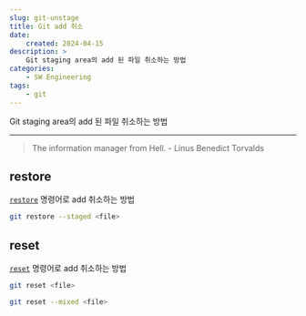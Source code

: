 ```yaml
---
slug: git-unstage
title: Git add 취소
date:
    created: 2024-04-15
description: >
    Git staging area의 add 된 파일 취소하는 방법
categories:
    - SW Engineering
tags:
    - git
---
```


Git staging area의 add 된 파일 취소하는 방법  

<!-- more -->

---

> The information manager from Hell. - Linus Benedict Torvalds

## restore

[`restore`](2022-01-17-git_tips.md/#restore) 명령어로 add 취소하는 방법  

```bash
git restore --staged <file>
```

## reset

[`reset`](2022-01-17-git_tips.md/#reset) 명령어로 add 취소하는 방법  

```bash
git reset <file>
```

```bash
git reset --mixed <file>
```